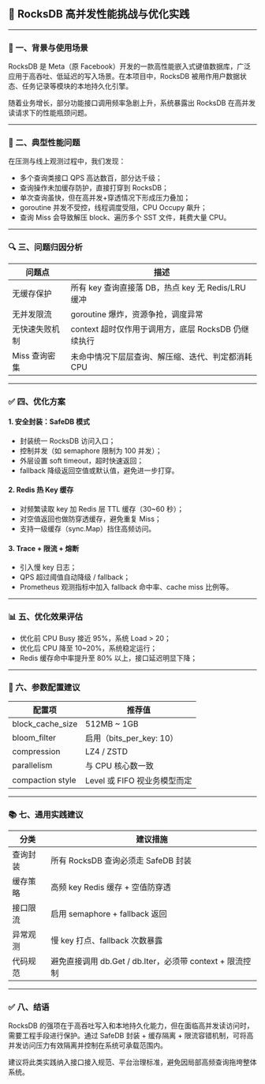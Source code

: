## 🚀 RocksDB 高并发性能挑战与优化实践

---

### 📌 一、背景与使用场景

RocksDB 是 Meta（原 Facebook）开发的一款高性能嵌入式键值数据库，广泛应用于高吞吐、低延迟的写入场景。在本项目中，RocksDB 被用作用户数据状态、任务记录等模块的本地持久化引擎。

随着业务增长，部分功能接口调用频率急剧上升，系统暴露出 RocksDB 在高并发读请求下的性能瓶颈问题。

---

### 🧪 二、典型性能问题

在压测与线上观测过程中，我们发现：

- 多个查询类接口 QPS 高达数百，部分达千级；
- 查询操作未加缓存防护，直接打穿到 RocksDB；
- 单次查询虽快，但在高并发+穿透情况下形成压力叠加；
- goroutine 并发不受控，线程调度受阻，CPU Occupy 飙升；
- 查询 Miss 会导致解压 block、遍历多个 SST 文件，耗费大量 CPU。

---

### 🔍 三、问题归因分析

| 问题点         | 描述 |
|----------------|------|
| 无缓存保护     | 所有 key 查询直接落 DB，热点 key 无 Redis/LRU 缓冲 |
| 无并发限流     | goroutine 爆炸，资源争抢，调度异常 |
| 无快速失败机制 | context 超时仅作用于调用方，底层 RocksDB 仍继续执行 |
| Miss 查询密集  | 未命中情况下层层查询、解压缩、迭代、判定都消耗 CPU |

---

### ✅ 四、优化方案

#### 1. 安全封装：SafeDB 模式

- 封装统一 RocksDB 访问入口；
- 控制并发（如 semaphore 限制为 100 并发）；
- 外层设置 soft timeout，超时快速返回；
- fallback 降级返回空值或默认值，避免进一步打穿。

#### 2. Redis 热 Key 缓存

- 对频繁读取 key 加 Redis 层 TTL 缓存（30~60 秒）；
- 对空值返回也做防穿透缓存，避免重复 Miss；
- 支持一级缓存（sync.Map）挡住高频访问。

#### 3. Trace + 限流 + 熔断

- 引入慢 key 日志；
- QPS 超过阈值自动降级 / fallback；
- Prometheus 观测指标中加入 fallback 命中率、cache miss 比例等。

---

### 📊 五、优化效果评估

- 优化前 CPU Busy 接近 95%，系统 Load > 20；
- 优化后 CPU 降至 10~20%，系统稳定运行；
- Redis 缓存命中率提升至 80% 以上，接口延迟明显下降；


---

### 🔧 六、参数配置建议

| 配置项              | 推荐值                    |
|---------------------|---------------------------|
| block_cache_size     | 512MB ~ 1GB               |
| bloom_filter         | 启用（bits_per_key: 10）  |
| compression          | LZ4 / ZSTD                |
| parallelism          | 与 CPU 核心数一致         |
| compaction style     | Level 或 FIFO 视业务模型而定 |

---

### 📚 七、通用实践建议

| 分类           | 建议措施 |
|----------------|-----------|
| 查询封装       | 所有 RocksDB 查询必须走 SafeDB 封装 |
| 缓存策略       | 高频 key Redis 缓存 + 空值防穿透 |
| 接口限流       | 启用 semaphore + fallback 返回 |
| 异常观测       | 慢 key 打点、fallback 次数暴露 |
| 代码规范       | 避免直接调用 db.Get / db.Iter，必须带 context + 限流控制 |

---

### ✅ 八、结语

RocksDB 的强项在于高吞吐写入和本地持久化能力，但在面临高并发读访问时，需要工程手段进行保护。通过 SafeDB 封装 + 缓存隔离 + 限流容错机制，可将高并发访问压力有效隔离并控制在系统可承载范围内。

建议将此类实践纳入接口接入规范、平台治理标准，避免因局部高频查询拖垮整体系统。

